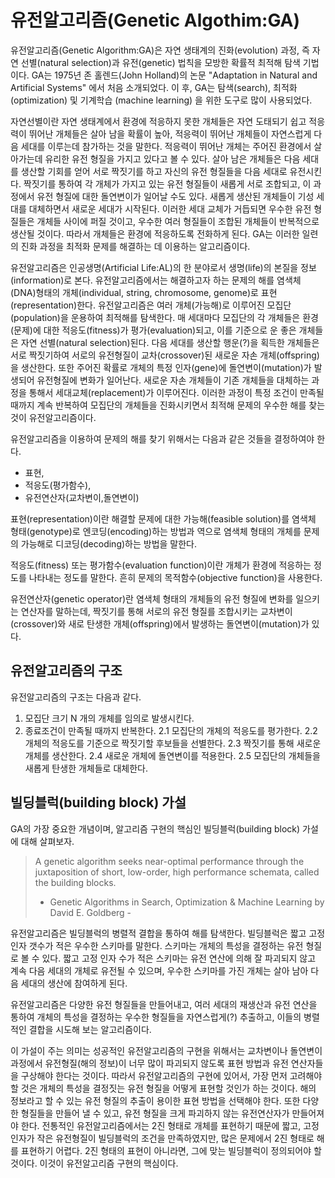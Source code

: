 # 유전알고리즘(Genetic Algothim:GA)

유전알고리즘(Genetic Algorithm:GA)은 자연 생태계의 진화(evolution) 과정, 즉 자연 선별(natural selection)과 유전(genetic) 법칙을 모방한 확률적 최적해 탐색 기법이다. GA는 1975년 존 홀렌드(John Holland)의 논문 "Adaptation in Natural and Artificial Systems" 에서 처음 소개되었다. 이 후, GA는 탐색(search), 최적화(optimization) 및 기계학습 (machine learning) 을 위한 도구로 많이 사용되었다.

자연선별이란 자연 생태계에서 환경에 적응하지 못한 개체들은 자연 도태되기 쉽고 적응력이 뛰어난 개체들은 살아 남을 확률이 높아, 적응력이 뛰어난 개체들이 자연스럽게 다음 세대를 이루는데 참가하는 것을 말한다. 적응력이 뛰어난 개체는 주어진 환경에서 살아가는데 유리한 유전 형질을 가지고 있다고 볼 수 있다. 살아 남은 개체들은 다음 세대를 생산할 기회를 얻어 서로 짝짓기를 하고 자신의 유전 형질들을 다음 세대로 유전시킨다. 짝짓기를 통하여 각 개체가 가지고 있는 유전 형질들이 새롭게 서로 조합되고, 이 과정에서 유전 형질에 대한 돌연변이가 일어날 수도 있다. 새롭게 생산된 개체들이 기성 세대를 대체하면서 새로운 세대가 시작된다. 이러한 세대 교체가 거듭되면 우수한 유전 형질들은 개체들 사이에 퍼질 것이고, 우수한 여러 형질들이 조합된 개체들이  반복적으로 생산될 것이다. 따라서 개체들은 환경에 적응하도록 전화하게 된다. GA는 이러한 일련의 진화 과정을 최적화 문제를 해결하는 데 이용하는 알고리즘이다.
 

유전알고리즘은 인공생명(Artificial Life:AL)의 한 분야로서 생명(life)의 본질을 정보(information)로 본다. 유전알고리즘에서는 해결하고자 하는 문제의 해를 염색체(DNA)형태의 개체(individual, string, chromosome, genome)로 표현(representation)한다. 유전알고리즘은 여러 개체(가능해)로 이루어진 모집단(population)을 운용하여 최적해를 탐색한다. 매 세대마다 모집단의 각 개체들은 환경(문제)에 대한 적응도(fitness)가 평가(evaluation)되고, 이를 기준으로 운 좋은 개체들은 자연 선별(natural selection)된다. 다음 세대를 생산할 행운(?)을 획득한 개체들은 서로 짝짓기하여 서로의 유전형질이 교차(crossover)된 새로운 자손 개체(offspring)을 생산한다. 또한 주어진 확률로 개체의 특정 인자(gene)에 돌연변이(mutation)가 발생되어 유전형질에 변화가 일어난다. 새로운 자손 개체들이 기존 개체들을 대체하는 과정을 통해서 세대교체(replacement)가 이루어진다. 이러한 과정이 특정 조건이 만족될 때까지 계속 반복하여 모집단의 개체들을 진화시키면서 최적해 문제의 우수한 해를 찾는 것이 유전알고리즘이다.

유전알고리즘을 이용하여 문제의 해를 찾기 위해서는 다음과 같은 것들을 결정하여야 한다.

* 표현,
* 적응도(평가함수),
* 유전연산자(교차변이,돌연변이)

표현(representation)이란 해결할 문제에 대한 가능해(feasible solution)를 염색체 형태(genotype)로 엔코딩(encoding)하는 방법과 역으로 염색체 형태의 개체를 문제의 가능해로 디코딩(decoding)하는 방법을 말한다.

적응도(fitness) 또는 평가함수(evaluation function)이란 개체가 환경에 적응하는 정도를 나타내는 정도를 말한다. 흔히 문제의 목적함수(objective function)을 사용한다.

유전연산자(genetic operator)란 염색체 형태의 개체들의 유전 형질에 변화를 일으키는 연산자를 말하는데, 짝짓기를 통해 서로의 유전 형질를 조합시키는 교차변이(crossover)와 새로 탄생한 개체(offspring)에서 발생하는 돌연변이(mutation)가 있다.

	 
## 유전알고리즘의 구조

유전알고리즘의 구조는 다음과 같다.
1. 모집단 크기 N 개의 개체를 임의로 발생시킨다.
2. 종료조건이 만족될 때까지 반복한다.
	2.1 모집단의 개체의 적응도를 평가한다.
	2.2 개체의 적응도를 기준으로 짝짓기할 후보들을 선별한다.
	2.3 짝짓기를 통해 새로운 개체를 생산한다.
	2.4 새로운 개체에 돌연변이를 적용한다.
	2.5 모집단의 개체들을 새롭게 탄생한 개체들로 대체한다.
 
## 빌딩블럭(building block) 가설

GA의 가장 중요한 개념이며, 알고리즘 구현의 핵심인 빌딩블럭(building block) 가설에 대해 살펴보자.

> A genetic algorithm seeks near-optimal performance through the juxtaposition of 
> short, low-order, high performance schemata, called the building blocks. 
>
> - Genetic Algorithms in Search, Optimization & Machine Learning by David E. Goldberg -

	 
유전알고리즘은 빌딩블럭의 병렬적 결합을 통하여 해를 탐색한다. 빌딩블럭은 짧고 고정인자 갯수가 적은 우수한 스키마를 말한다. 스키마는 개체의 특성을 결정하는 유전 형질로 볼 수 있다. 짧고 고정 인자 수가 적은 스키마는 유전 연산에 의해 잘 파괴되지 않고 계속 다음 세대의 개체로 유전될 수 있으며, 우수한 스키마를 가진 개체는 살아 남아 다음 세대의 생산에 참여하게 된다.

유전알고리즘은 다양한 유전 형질들을 만들어내고, 여러 세대의 재생산과 유전 연산을 통하여 개체의 특성을 결정하는 우수한 형질들을 자연스럽게(?) 추출하고, 이들의 병렬적인 결합을 시도해 보는 알고리즘이다. 

이 가설이 주는 의미는 성공적인 유전알고리즘의 구현을 위해서는 교차변이나 돌연변이 과정에서 유전형질(해의 정보)이 너무 많이 파괴되지 않도록 표현 방법과 유전 연산자들을 구상해야 한다는 것이다. 따라서 유전알고리즘의 구현에 있어서, 가장 먼저 고려해야 할 것은 개체의 특성을 결정짓는 유전 형질을 어떻게 표현할 것인가 하는 것이다. 해의 정보라고 할 수 있는 유전 형질의 추출이 용이한 표현 방법을 선택해야 한다. 또한 다양한 형질들을 만들어 낼 수 있고, 유전 형질을 크게 파괴하지 않는 유전연산자가 만들어져야 한다. 전통적인 유전알고리즘에서는 2진 형태로 개체를 표현하기 때문에 짧고, 고정 인자가 작은 유전형질이 빌딩블럭의 조건을 만족하였지만, 많은 문제에서 2진 형태로 해를 표현하기 어렵다. 2진 형태의 표현이 아니라면, 그에 맞는 빌딩블럭이 정의되어야 할 것이다. 이것이 유전알고리즘 구현의 핵심이다.



